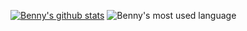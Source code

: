 [![Benny's github stats](https://github-readme-stats.vercel.app/api?username=conquera99)](https://github.com/conquera99/conquera99)
![Benny's most used language](https://github-readme-stats.vercel.app/api/top-langs/?username=conquera99&hide=html)
